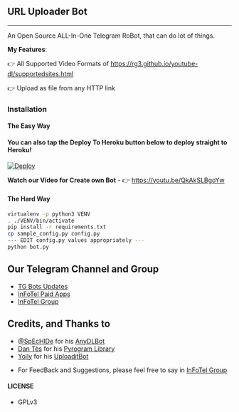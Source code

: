 ## URL Uploader Bot
---

An Open Source ALL-In-One Telegram RoBot, that can do lot of things.

**My Features**:

👉 All Supported Video Formats of https://rg3.github.io/youtube-dl/supportedsites.html

👉 Upload as file from any HTTP link

### Installation

#### The Easy Way

#### You can also tap the Deploy To Heroku button below to deploy straight to Heroku!

[![Deploy](https://www.herokucdn.com/deploy/button.svg)](https://heroku.com/deploy?template=https://github.com/Naveengnn/AnyDLBot/tree/patch-1)

**Watch our Video for Create own Bot** - 👉 https://youtu.be/QkAkSLBgoYw

#### The Hard Way

```sh
virtualenv -p python3 VENV
. ./VENV/bin/activate
pip install -r requirements.txt
cp sample_config.py config.py
--- EDIT config.py values appropriately ---
python bot.py
```
## Our Telegram Channel and Group

* [TG Bots Updates](https://telegram.dog/TGBotsz)
* [InFoTel Paid Apps](https://telegram.dog/InFoTel14)
* [InFoTel Group](https://telegram.dog/InFoTelGroup)

## Credits, and Thanks to

* [@SpEcHlDe](https://telegram.dog/ThankTelegram) for his [AnyDLBot](https://telegram.dog/AnyDLBot)
* [Dan Tès](https://telegram.dog/haskell) for his [Pyrogram Library](https://github.com/pyrogram/pyrogram)
* [Yoily](https://telegram.dog/YoilyL) for his [UploaditBot](https://telegram.dog/UploaditBot)

- For FeedBack and Suggestions, please feel free to say in [InFoTel Group](https://telegram.dog/InFoTelGroup)

#### LICENSE
- GPLv3
